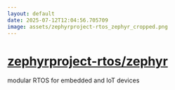 ```yaml
---
layout: default
date: 2025-07-12T12:04:56.705709
image: assets/zephyrproject-rtos_zephyr_cropped.png
---
```


# [zephyrproject-rtos/zephyr](https://github.com/zephyrproject-rtos/zephyr)

modular RTOS for embedded and IoT devices
